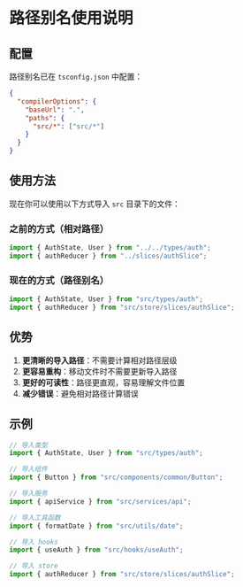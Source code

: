 # 路径别名使用说明

## 配置

路径别名已在 `tsconfig.json` 中配置：

```json
{
  "compilerOptions": {
    "baseUrl": ".",
    "paths": {
      "src/*": ["src/*"]
    }
  }
}
```

## 使用方法

现在你可以使用以下方式导入 `src` 目录下的文件：

### 之前的方式（相对路径）

```typescript
import { AuthState, User } from "../../types/auth";
import { authReducer } from "../slices/authSlice";
```

### 现在的方式（路径别名）

```typescript
import { AuthState, User } from "src/types/auth";
import { authReducer } from "src/store/slices/authSlice";
```

## 优势

1. **更清晰的导入路径**：不需要计算相对路径层级
2. **更容易重构**：移动文件时不需要更新导入路径
3. **更好的可读性**：路径更直观，容易理解文件位置
4. **减少错误**：避免相对路径计算错误

## 示例

```typescript
// 导入类型
import { AuthState, User } from "src/types/auth";

// 导入组件
import { Button } from "src/components/common/Button";

// 导入服务
import { apiService } from "src/services/api";

// 导入工具函数
import { formatDate } from "src/utils/date";

// 导入 hooks
import { useAuth } from "src/hooks/useAuth";

// 导入 store
import { authReducer } from "src/store/slices/authSlice";
```

